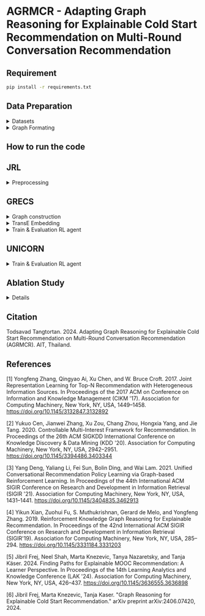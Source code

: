# AGRMCR - Adapting Graph Reasoning for Explainable Cold Start Recommendation on Multi-Round Conversation Recommendation

## Requirement 
```bash
pip install -r requirements.txt
```

## Data Preparation

<details>

<summary>Datasets</summary>

Four Amazon datasets (Amazon_Beauty, Amazon_CDs, Amazon_Cellphones, Amazon_Clothing) are available in the "JRL/raw_data/" directory and the split is consistent with [1] and [2].

All four datasets used in this paper can be downloaded below
- [Metadata & Review-5-core v2014](https://cseweb.ucsd.edu/~jmcauley/datasets/amazon/links.html)
- [Metadata - Amazon dataset v2018](https://cseweb.ucsd.edu/~jmcauley/datasets/amazon_v2/)
- [Review-5-core - Amazon dataset v2018](https://nijianmo.github.io/amazon/index.html)

### Summary statistics of datasets.

### Entity Statistics for E-commerce Datasets

|                | **CDs** | **Cloth.** | **Cell.** | **Beauty** |
|----------------|---------|------------|-----------|------------|
| **#Entities**  |         |            |           |            |
| User           | 75k     | 39k        | 27k       | 22k        |
| Product        | 64k     | 23k        | 10k       | 12k        |
| Word           | 202k    | 21k        | 22k       | 22k        |
| Brand          | 1.4k    | 1.1k       | 955       | 2k         |
| Category       | 770     | 1.1k       | 206       | 248        |

### Relation Statistics for E-commerce Datasets

|                                      | **CDs** | **Cloth.** | **Cell.** | **Beauty** |
|--------------------------------------|---------|------------|-----------|------------|
| **#Relations**                       |         |            |           |            |
| User $\xrightarrow{\text{purchase}}$ Product               | 1.1M    | 278k       | 194k      | 198k       |
| User $\xrightarrow{\text{mention}}$ Word                   | 191M    | 17M        | 18M       | 18M        |
| User $\xrightarrow{\text{like}}$ Brand | 192k    | 60k        | 90k       | 132k       |
| User $\xrightarrow{\text{interested\_in}}$ Category | 2.0M    | 949k       | 288k      | 354k       |
| Product $\xrightarrow{\text{described\_by}}$ Word          | 191M    | 17M        | 18M       | 18M        |
| Product $\xrightarrow{\text{belong\_to}}$ Category | 466k    | 154k       | 36k       | 49k        |
| Product $\xrightarrow{\text{produced\_by}}$ Brand | 64k     | 23k        | 10k       | 12k        |
| Product $\xrightarrow{\text{also\_bought}}$ Product        | 3.6M    | 1.4M       | 590k      | 891k       |
| Product $\xrightarrow{\text{also\_viewed}}$ Product        | 78k     | 147k       | 22k       | 155k       |
| Product $\xrightarrow{\text{bought\_together}}$ Product    | 78k     | 28k        | 12k       | 14k        |

### Entities and Relations 
| Head | Relation           | Tail                 |
|------|--------------------|----------------------|
| USER | INTERACT           | ITEM                 |
| USER | MENTION            | WORD                 |
| USER | LIKE**             | BRAND                |
| USER | INTERESTED_IN**    | CATEGORY             |
| ITEM | DESCRIBED_BY       | WORD                 |
| ITEM | BELONG_TO**        | CATEGORY (FEATURE)   |
| ITEM | PRODUCED_BY**      | BRAND (FEATURE)      |
| ITEM | ALSO_BUY           | ITEM                 |
| ITEM | ALSO_VIEW          | ITEM                 |
| ITEM | BOUGHT_TOGETHER    | ITEM                 |

** denoted it used to integrate cold users or cold items into the KG.

</details>

<details>

<summary> Graph Formating </summary>

</details>

## How to run the code

## JRL

<details>
<summary>Preprocessing</summary>

```bash
python3 index_and_filter_review_file.py
python3 match_cate_brand_related.py
```
</details>

## GRECS

<details>
<summary>Graph construction</summary>

### Preprocessing Dataset
```bash
python3 src/preprocess/beauty.py \
    --config config/beauty/graph_reasoning/preprocess.json
python3 src/preprocess/cds.py \
    --config config/cds/graph_reasoning/preprocess.json
python3 src/preprocess/cellphones.py \
    --config config/cellphones/graph_reasoning/preprocess.json
python3 src/preprocess/clothing.py \
    --config config/clothing/graph_reasoning/preprocess.json
```

### Make Dataset
```bash
python3 src/graph_reasoning/make_dataset.py \
    --config config/beauty/graph_reasoning/UPGPR.json
python3 src/graph_reasoning/make_dataset.py \
    --config config/cds/graph_reasoning/UPGPR.json
python3 src/graph_reasoning/make_dataset.py \
    --config config/cellphones/graph_reasoning/UPGPR.json
python3 src/graph_reasoning/make_dataset.py \
    --config config/clothing/graph_reasoning/UPGPR.json
```

</details>

<details>

<summary>TransE Embedding</summary>

### TransE Embedding
```bash
python3 src/graph_reasoning/train_transe_model.py \
    --config config/beauty/graph_reasoning/UPGPR.json
python3 src/graph_reasoning/train_transe_model.py \
    --config config/cds/graph_reasoning/UPGPR.json
python3 src/graph_reasoning/train_transe_model.py \
    --config config/cellphones/graph_reasoning/UPGPR.json
python3 src/graph_reasoning/train_transe_model.py \
    --config config/clothing/graph_reasoning/UPGPR.json
```
</details>

<details>
<summary>Train & Evaluation RL agent</summary>

### Train RL 
```bash
python3 src/graph_reasoning/train_agent.py \
    --config config/beauty/graph_reasoning/UPGPR.json
python3 src/graph_reasoning/train_agent.py \
    --config config/cds/graph_reasoning/UPGPR.json
python3 src/graph_reasoning/train_agent.py \
    --config config/cellphones/graph_reasoning/UPGPR.json
python3 src/graph_reasoning/train_agent.py \
    --config config/clothing/graph_reasoning/UPGPR.json
```

### Evaluation
```bash
python3 src/graph_reasoning/test_agent.py \
    --config config/beauty/graph_reasoning/UPGPR.json
python3 src/graph_reasoning/test_agent.py \
    --config config/cds/graph_reasoning/UPGPR.json
python3 src/graph_reasoning/test_agent.py \
    --config config/cellphones/graph_reasoning/UPGPR.json
python3 src/graph_reasoning/test_agent.py \
    --config config/clothing/graph_reasoning/UPGPR.json
python3 src/graph_reasoning/test_agent.py \
    --config config/coco/graph_reasoning/UPGPR.json
```
</details>

## UNICORN

<details>
<summary>Train & Evaluation RL agent</summary>

### Training
```bash
python3 RL_model.py \
    --data_name AMAZON --data_name BEAUTY --domain beauty --max_steps 100 --sample_times 100 --embed transe
python3 RL_model.py \
    --data_name AMAZON --data_name CDS --domain cds --max_steps 100 --sample_times 100 --embed transe
python3 RL_model.py \
    --data_name AMAZON --data_name CELLPHONES --domain cellphones --max_steps 100 --sample_times 100 --embed transe
python3 RL_model.py \
    --data_name AMAZON --data_name CLOTHING --domain clothing --max_steps 100 --sample_times 100 --embed transe
```

### Evaluation
```bash
python3 evaluate.py \
    --data_name AMAZON --data_name BEAUTY --domain beauty --load_rl_epoch 10 --embed transe
python3 evaluate.py \
    --data_name AMAZON --data_name CDS --domain cds --load_rl_epoch 10 --embed transe
python3 evaluate.py \
    --data_name AMAZON --data_name CELLPHONES --domain cellphones --load_rl_epoch 10 --embed transe
python3 evaluate.py     \
    --data_name AMAZON --data_name CLOTHING --domain clothing --load_rl_epoch 10 --embed transe
```

</details>


## Ablation Study
<details>

1. Does past history of other user preferences in the form of graph improve the success rate of recommendation ?

### User-similarity

2. How can we best initialize the embedding of new user by utilizing other similar users?
### Cold Embeddings for User
While the agent can navigate the Knowledge Graph (KG) from a cold user (or to a cold item) via their integration in the KG, it needs meaningful embeddings in its state representation to take an action that will lead to a relevant recommendation. To this end, we propose to calculate the embedding for a new entity by using the average translations from its related entities:

$$
\boldsymbol{e} = \sum_{(r', e'_t) \in \mathcal{G}_{e}} \left(\boldsymbol{e'_t} - \boldsymbol{r'}\right)/|\mathcal{G}_{e}|
$$

where $\mathcal{G}_{e}$ is the subset of all triplets in $\mathcal{G}$ whose head entity is $e$. This choice is motivated by the KG embeddings being trained using a translation method as described below:

$$
f(e_h, e_t | r) = <\boldsymbol{e_h} + \boldsymbol{r}, \boldsymbol{e_t}> + b_{e_t}
$$

where $\boldsymbol{e_h}, \boldsymbol{r}, \boldsymbol{e_t}$ are the embeddings of $e_h, r$ and $e_t$ respectively and $b_{e_t}$ is the bias of $e_t$.

To evaluate our cold embeddings assignment strategy, we will also compare it to using null embeddings (zero values everywhere) that correspond to no prior knowledge about users or items. In the following sections, we denote models using the average translation embeddings as `PGPR_a`/`UPGPR_a`, null embeddings as `PGPR_0`/`UPGPR_0`, and both methods regardless of the embeddings as `PGPR`/`UPGPR`.



3. Overall, how does our technique compare to SOTA techniques?
### Run the baselines

To run a baseline on Beauty, choose a yaml config file in config/beauty/baselines and run the following:

```bash
python src/baselines/baseline.py --config config/baselines/Pop.yaml
```

This example runs the Pop baseline on the Beauty dataset.

You can ignore the warning "command line args [--config config/baselines/Pop.yaml] will not be used in RecBole". The argument is used properly.

</details>

## Citation
Todsavad Tangtortan. 2024. Adapting Graph Reasoning for Explainable Cold Start Recommendation on Multi-Round Conversation Recommendation (AGRMCR). AIT, Thailand.

## References
[1] Yongfeng Zhang, Qingyao Ai, Xu Chen, and W. Bruce Croft. 2017. Joint Representation Learning for Top-N Recommendation with Heterogeneous Information Sources. In Proceedings of the 2017 ACM on Conference on Information and Knowledge Management (CIKM '17). Association for Computing Machinery, New York, NY, USA, 1449–1458. https://doi.org/10.1145/3132847.3132892

[2] Yukuo Cen, Jianwei Zhang, Xu Zou, Chang Zhou, Hongxia Yang, and Jie Tang. 2020. Controllable Multi-Interest Framework for Recommendation. In Proceedings of the 26th ACM SIGKDD International Conference on Knowledge Discovery & Data Mining (KDD '20). Association for Computing Machinery, New York, NY, USA, 2942–2951. https://doi.org/10.1145/3394486.3403344

[3] Yang Deng, Yaliang Li, Fei Sun, Bolin Ding, and Wai Lam. 2021. Unified Conversational Recommendation Policy Learning via Graph-based Reinforcement Learning. In Proceedings of the 44th International ACM SIGIR Conference on Research and Development in Information Retrieval (SIGIR '21). Association for Computing Machinery, New York, NY, USA, 1431–1441. https://doi.org/10.1145/3404835.3462913

[4] Yikun Xian, Zuohui Fu, S. Muthukrishnan, Gerard de Melo, and Yongfeng Zhang. 2019. Reinforcement Knowledge Graph Reasoning for Explainable Recommendation. In Proceedings of the 42nd International ACM SIGIR Conference on Research and Development in Information Retrieval (SIGIR'19). Association for Computing Machinery, New York, NY, USA, 285–294. https://doi.org/10.1145/3331184.3331203

[5] Jibril Frej, Neel Shah, Marta Knezevic, Tanya Nazaretsky, and Tanja Käser. 2024. Finding Paths for Explainable MOOC Recommendation: A Learner Perspective. In Proceedings of the 14th Learning Analytics and Knowledge Conference (LAK '24). Association for Computing Machinery, New York, NY, USA, 426–437. https://doi.org/10.1145/3636555.3636898

[6] Jibril Frej, Marta Knezevic, Tanja Kaser. "Graph Reasoning for Explainable Cold Start Recommendation." arXiv preprint arXiv:2406.07420, 2024.